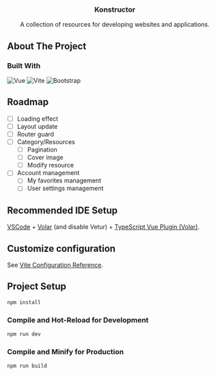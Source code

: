<div align="center">
  <h3 align="center">Konstructor</h3>
  <p align="center">
    A collection of resources for developing websites and applications.
  </p>
</div>

## About The Project

### Built With

![Vue](https://img.shields.io/badge/Vue.js-35495E?style=for-the-badge&logo=vuedotjs&logoColor=4FC08D)
![Vite](https://img.shields.io/badge/vite-%23646CFF.svg?style=for-the-badge&logo=vite&logoColor=white)
![Bootstrap](https://img.shields.io/badge/Bootstrap-563D7C?style=for-the-badge&logo=bootstrap&logoColor=white)

## Roadmap

- [ ] Loading effect
- [ ] Layout update
- [ ] Router guard
- [ ] Category/Resources
  - [ ] Pagination
  - [ ] Cover image
  - [ ] Modify resource
- [ ] Account management
  - [ ] My favorites management
  - [ ] User settings management

## Recommended IDE Setup

[VSCode](https://code.visualstudio.com/) + [Volar](https://marketplace.visualstudio.com/items?itemName=Vue.volar) (and disable Vetur) + [TypeScript Vue Plugin (Volar)](https://marketplace.visualstudio.com/items?itemName=Vue.vscode-typescript-vue-plugin).

## Customize configuration

See [Vite Configuration Reference](https://vitejs.dev/config/).

## Project Setup

```sh
npm install
```

### Compile and Hot-Reload for Development

```sh
npm run dev
```

### Compile and Minify for Production

```sh
npm run build
```
